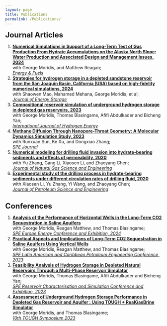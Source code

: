 ```yaml
---
layout: page
title: Publications
permalink: /Publications/
---
```


<font size="+2"><strong>Journal Articles</strong></font>
<ol>
<li><strong><a href="https://pubs.acs.org/doi/full/10.1021/acs.energyfuels.4c01826">Numerical Simulations in Support of a Long-Term Test of Gas Production From Hydrate Accumulations on the Alaska North Slope: Water Production and Associated Design and Management Issues, 2024</a></strong><br>with George Moridis, and Matthew Reagan;<br><u><i>Energy & Fuels</i></u><br></li>

<li><strong><a href="https://pubs.acs.org/doi/full/10.1021/acs.energyfuels.4c01826">Strategies for hydrogen storage in a depleted sandstone reservoir from the San Joaquin Basin, California (USA) based on high-fidelity numerical simulations, 2024</a></strong><br>with Shaowen Mao, Mahamed Mehana, George Moridis, et al;<br><u><i>Journal of Energy Storage</i></u><br></li>

<li><strong><a href="https://www.sciencedirect.com/science/article/pii/S0360319923028082">Compositional reservoir simulation of underground hydrogen storage in depleted gas reservoirs, 2023</a></strong><br>with George Moridis, Thomas Blasingame, Afifi Abdulkader and Bicheng Yan;<br><u><i>International Journal of Hydrogen Energy</i></u><br></li>

<li><strong><a href="https://onepetro.org/SJ/article/28/02/819/508682/Methane-Diffusion-Through-Nanopore-Throat-Geometry">Methane Diffusion Through Nanopore-Throat Geometry: A Molecular Dynamics Simulation Study, 2023</a></strong><br>with Runxuan Sun, Ke Xu, and Dongxiao Zhang;<br><u><i>SPE Journal</i></u><br></li>

<li><strong><a href="https://www.sciencedirect.com/science/article/pii/S1875510020300937">Numerical modeling for drilling fluid invasion into hydrate-bearing sediments and effects of permeability, 2020</a></strong><br>with Yu Zhang, Gang Li, Xiaosen Li, and Zhaoyang Chen;<br><u><i>Journal of Natural Gas Science and Engineering</i></u><br></li>

<li><strong><a href="https://www.sciencedirect.com/science/article/pii/S0920410520300978">Experimental study of the drilling process in hydrate-bearing sediments under different circulation rates of drilling fluid, 2020</a></strong><br>with Xiaosen Li, Yu Zhang, Yi Wang, and Zhaoyang Chen;<br><u><i>Journal of Petroleum Science and Engineering</i></u><br></li>
</ol>
<br>
<font size="+2"><strong>Conferences</strong></font>
<ol>
<li><strong><a href="https://onepetro.org/SPELACP/proceedings/23LACP/2-23LACP/D021S011R001/520105">Analysis of the Performance of Horizontal Wells in the Long-Term CO2 Sequestration in Saline Aquifers</a></strong><br>with George Moridis, Reagan Matthew, and Thomas Blasingame;<br><u><i>SPE Europe Energy Conference and Exhibition, 2024</i></u><br></li>

<li><strong><a href="https://onepetro.org/SPELACP/proceedings/23LACP/2-23LACP/D021S011R001/520105">Practical Aspects and Implications of Long-Term CO2 Sequestration in Saline Aquifers Using Vertical Wells</a></strong><br>with George Moridis, Reagan Matthew, and Thomas Blasingame;<br><u><i>SPE Latin American and Caribbean Petroleum Engineering Conference, 2023</i></u><br></li>

<li><strong><a href="https://onepetro.org/SPERCSC/proceedings/22RCSC/3-22RCSC/D031S017R001/515759">Feasibility Analysis of Hydrogen Storage in Depleted Natural Reservoirs Through a Multi-Phase Reservoir Simulator</a></strong><br>with George Moridis, Thomas Blasingame, Afifi Abdulkader and Bicheng Yan;<br><u><i>SPE Reservoir Characterisation and Simulation Conference and Exhibition, 2023</i></u><br></li>

<li><strong><a href="https://eesa.lbl.gov/2023-tough-symposium/symposium-agenda/">Assessment of Underground Hydrogen Storage Performance in Depleted Gas Reservoir and Aquifer : Using TOUGH + RealGasBrine Simulator</a></strong><br>with George Moridis, and Thomas Blasingame;<br><u><i>10th TOUGH Symposium 2023</i></u><br></li>
</ol>
